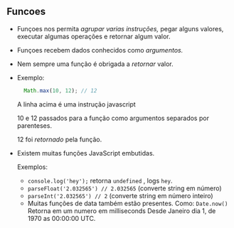 ## Funcoes

-   Funçoes nos permita _agrupar varias instruções,_ pegar alguns valores, executar algumas operações e retornar algum valor.
    
-   Funçoes recebem dados conhecidos como _argumentos._
    
-   Nem sempre uma função é obrigada a _retornar_ valor.
    
-   Exemplo:
    
    ```javascript
      Math.max(10, 12); // 12
    
    ```
    
    A linha acima é uma instrução javascript
    
    10 e 12 passados para a função como argumentos separados por parenteses.
    
    12 foi _retornado_ pela função.
    
-   Existem muitas funções JavaScript embutidas.
    
    Exemplos:
    
    -   `console.log('hey');` retorna `undefined` , logs `hey`.
    -   `parseFloat('2.032565') // 2.032565` (converte string em número)
    -   `parseInt('2.032565') // 2` (converte string em número inteiro)
    -   Muitas funções de data também estão presentes. Como: `Date.now()` Retorna em um numero em milliseconds Desde Janeiro dia 1, de 1970 as 00:00:00 UTC.
     